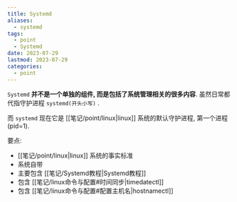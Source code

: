 ```yaml
---
title: Systemd
aliases:
  - systemd
tags:
  - point
  - Systemd
date: 2023-07-29
lastmod: 2023-07-29
categories:
  - point
---
```


`Systemd` **并不是一个单独的组件, 而是包括了系统管理相关的很多内容**. 虽然日常都代指守护进程 `systemd(开头小写)` .

而 `systemd` 现在它是 [[笔记/point/linux|linux]] 系统的默认守护进程, 第一个进程 (pid=1).

要点:

- [[笔记/point/linux|linux]] 系统的事实标准
- 系统自带
- 主要包含 [[笔记/Systemd教程|Systemd教程]]
- 包含 [[笔记/linux命令与配置#时间同步|timedatectl]]
- 包含 [[笔记/linux命令与配置#配置主机名|hostnamectl]]
